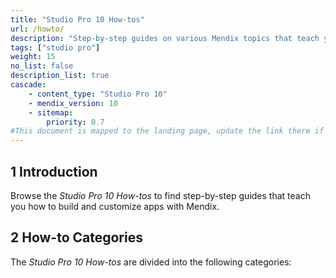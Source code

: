 ```yaml
---
title: "Studio Pro 10 How-tos"
url: /howto/
description: "Step-by-step guides on various Mendix topics that teach you how to build and customize apps."
tags: ["studio pro"]
weight: 15
no_list: false
description_list: true
cascade:
    - content_type: "Studio Pro 10"
    - mendix_version: 10
    - sitemap:
        priority: 0.7
#This document is mapped to the landing page, update the link there if renaming or moving the doc file.
---
```


## 1 Introduction

Browse the *Studio Pro 10 How-tos* to find step-by-step guides that teach you how to build and customize apps with Mendix.

## 2 How-to Categories

The *Studio Pro 10 How-tos* are divided into the following categories:
